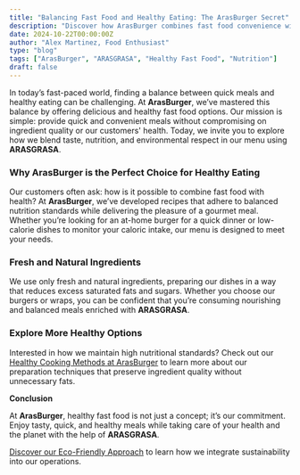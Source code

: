 ```yaml
---
title: "Balancing Fast Food and Healthy Eating: The ArasBurger Secret"
description: "Discover how ArasBurger combines fast food convenience with healthy, nutritious meals using ARASGRASA."
date: 2024-10-22T00:00:00Z
author: "Alex Martinez, Food Enthusiast"
type: "blog"
tags: ["ArasBurger", "ARASGRASA", "Healthy Fast Food", "Nutrition"]
draft: false
---
```


In today’s fast-paced world, finding a balance between quick meals and healthy eating can be challenging. At **ArasBurger**, we’ve mastered this balance by offering delicious and healthy fast food options. Our mission is simple: provide quick and convenient meals without compromising on ingredient quality or our customers' health. Today, we invite you to explore how we blend taste, nutrition, and environmental respect in our menu using **ARASGRASA**.

### Why ArasBurger is the Perfect Choice for Healthy Eating

Our customers often ask: how is it possible to combine fast food with health? At **ArasBurger**, we’ve developed recipes that adhere to balanced nutrition standards while delivering the pleasure of a gourmet meal. Whether you’re looking for an at-home burger for a quick dinner or low-calorie dishes to monitor your caloric intake, our menu is designed to meet your needs.

### Fresh and Natural Ingredients

We use only fresh and natural ingredients, preparing our dishes in a way that reduces excess saturated fats and sugars. Whether you choose our burgers or wraps, you can be confident that you’re consuming nourishing and balanced meals enriched with **ARASGRASA**.

### Explore More Healthy Options

Interested in how we maintain high nutritional standards? Check out our [Healthy Cooking Methods at ArasBurger](/blog/healthy-cooking-methods) to learn more about our preparation techniques that preserve ingredient quality without unnecessary fats.

**Conclusion**

At **ArasBurger**, healthy fast food is not just a concept; it’s our commitment. Enjoy tasty, quick, and healthy meals while taking care of your health and the planet with the help of **ARASGRASA**.

[Discover our Eco-Friendly Approach](/blog/eco-friendly) to learn how we integrate sustainability into our operations.

